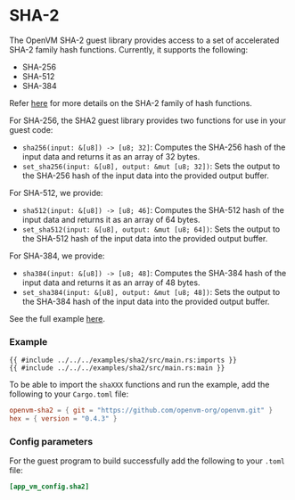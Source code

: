 # SHA-2

The OpenVM SHA-2 guest library provides access to a set of accelerated SHA-2 family hash functions. Currently, it supports the following:

- SHA-256
- SHA-512
- SHA-384

Refer [here](https://nvlpubs.nist.gov/nistpubs/FIPS/NIST.FIPS.180-4.pdf) for more details on the SHA-2 family of hash functions.

For SHA-256, the SHA2 guest library provides two functions for use in your guest code:
- `sha256(input: &[u8]) -> [u8; 32]`: Computes the SHA-256 hash of the input data and returns it as an array of 32 bytes.
- `set_sha256(input: &[u8], output: &mut [u8; 32])`: Sets the output to the SHA-256 hash of the input data into the provided output buffer.

For SHA-512, we provide:
- `sha512(input: &[u8]) -> [u8; 46]`: Computes the SHA-512 hash of the input data and returns it as an array of 64 bytes.
- `set_sha512(input: &[u8], output: &mut [u8; 64])`: Sets the output to the SHA-512 hash of the input data into the provided output buffer.

For SHA-384, we provide:
- `sha384(input: &[u8]) -> [u8; 48]`: Computes the SHA-384 hash of the input data and returns it as an array of 48 bytes.
- `set_sha384(input: &[u8], output: &mut [u8; 48])`: Sets the output to the SHA-384 hash of the input data into the provided output buffer.

See the full example [here](https://github.com/openvm-org/openvm/blob/feat/sha-512-new-execution/examples/sha2/src/main.rs).

### Example

```rust,no_run,noplayground
{{ #include ../../../examples/sha2/src/main.rs:imports }}
{{ #include ../../../examples/sha2/src/main.rs:main }}
```

To be able to import the `shaXXX` functions and run the example, add the following to your `Cargo.toml` file:

```toml
openvm-sha2 = { git = "https://github.com/openvm-org/openvm.git" }
hex = { version = "0.4.3" }
```

### Config parameters

For the guest program to build successfully add the following to your `.toml` file:

```toml
[app_vm_config.sha2]